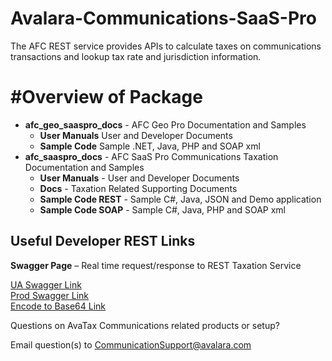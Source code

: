 # Avalara-Communications-SaaS-Pro
The AFC REST service provides APIs to calculate taxes on communications transactions and lookup tax rate and jurisdiction information.

# #Overview of Package
* __afc_geo_saaspro_docs__ -  AFC Geo Pro Documentation and Samples
    * __User Manuals__ User and Developer Documents
    * __Sample Code__ Sample .NET, Java, PHP and SOAP xml
* __afc_saaspro_docs__ -  AFC SaaS Pro Communications Taxation Documentation and Samples
    * __User Manuals__ -  User and Developer Documents
    * __Docs__ - Taxation Related Supporting Documents
    * __Sample Code REST__ - Sample C#, Java, JSON and Demo application
    * __Sample Code SOAP__ - Sample C#, Java, PHP and SOAP xml

## __Useful Developer REST Links__
__Swagger Page__ – Real time request/response to REST Taxation Service

[UA Swagger Link](https://communicationsua.avalara.net/API/AFCRESTDocs)<br />
[Prod Swagger Link](https://communications.avalara.net/API/AFCRESTDocs)<br />
[Encode to Base64 Link](https://www.base64encode.org/ )<br />

Questions on AvaTax Communications related products or setup?  

Email question(s) to [CommunicationSupport@avalara.com](CommunicationSupport@avalara.com)
